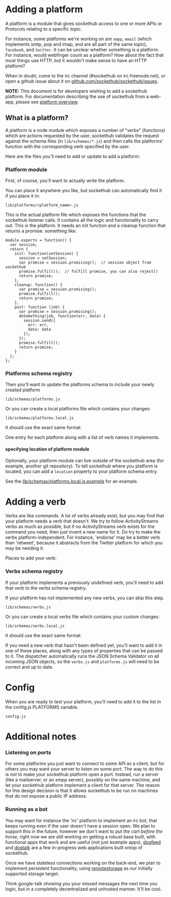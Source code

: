 # Adding a platform

A platform is a module that gives sockethub access to one or more APIs or Protocols relating to a specific topic.

For instance, some platforms we're working on are `xmpp`, `email` (which implements smtp, pop and imap, and are all part of the same topic), `facebook`, and `twitter`. It can be unclear whether something is a platform. For instance, would webfinger count as a platform? How about the fact that most things use HTTP, but it wouldn't make sense to have an HTTP platform?

When in doubt, come to the irc channel (#sockethub on irc.freenode.net), or open a github issue about it on [github.com/sockethub/sockethub/issues](https://github.com/sockethub/sockethub/issues/).


**NOTE:** This document is for developers wishing to add a sockethub platform. For documentation describing the use of sockethub from a web-app, please see [platform overview](platform_overview.md).


## What is a platform?

A platform is a node module which exposes a number of "verbs" (functions) which are actions requested by the user, sockethub validates the request against the schema files (in `lib/schemas/*.js`) and then calls the platforms' function with the corresponding verb specified by the user.

Here are the files you'll need to add or update to add a platform:

### Platform module
First, of course, you'll want to actually write the platform.

You can place it anywhere you like, but sockethub can automatically find it if
you place it in:

    lib/platforms/<platform_name>.js

This is the actual platform file which exposes the functions that the sockethub listener calls. It contains all the logic and functionality to carry out. This *is* the platform. It needs an init function and a cleanup function that returns a promise. something like:


````
module.exports = function() {
  var session;
  return {
    init: function(setSession) {
      session = setSession;
      var promise = session.promising();  // session object from sockethub
      promise.fulfill();  // fulfill promise, you can also reject()
      return promise;
    },
    cleanup: function() {
      var promise = session.promising();
      promise.fulfill();
      return promise;
    },
    post: function (job) {
      var promise = session.promising();
      doSomething(job, function(err, data) {
        session.send({
          err: err,
          data: data
        });
      });
      promise.fulfill();
      return promise;
    }
  };
};
````


### Platforms schema registry
Then you'll want to update the platforms schema to include your newly created platform

    lib/schemas/platforms.js

Or you can create a local platforms file which contains your changes:

    lib/schemas/platforms.local.js

It should use the exact same format.

One entry for each platform along with a list of verb names it implements.

#### specifying location of platform module
Optionally, your platform module can live outside of the sockethub area (for example, another git repository). To tell sockethub where you platform is located, you can add a `location` property to your platform schema entry.

See the [lib/schemas/platforms.local.js.example](https://github.com/sockethub/sockethub/blob/master/lib/schemas/platforms.local.js.example) for an example.

# Adding a verb

Verbs are like commands. A lot of verbs already exist, but you may find that your platform needs a verb that doesn't. We try to follow ActivityStreams verbs as much as possible, but if no ActivityStreams verb exists for the command you need, then just invent a new name for it. Do try to make the verbs platform-independent. For instance, 'endorse' may be a better verb than 'retweet', because it abstracts from the Twitter platform for which you may be needing it.

Places to add your verb:

### Verbs schema registry
If your platform implements a previously undefined verb, you'll need to add that verb to the verbs schema registry.

If your platform has not implemented any new verbs, you can skip this step.

    lib/schemas/verbs.js

Or you can create a local verbs file which contains your custom changes:

    lib/schemas/verbs.local.js

It should use the exact same format.

If you need a new verb that hasn't been defined yet, you'll want to add it in one of these places, along with any types of properties that can be passed to it. The dispatcher automatically runs the JSON Schema Validator on all incoming JSON objects, so the `verbs.js` and `platforms.js` will need to be correct and up to date.



# Config
When you are ready to test your platform, you'll need to add it to the list in the config.js PLATFORMS variable.

    config.js


# Additional notes

### Listening on ports

For some platforms you just want to connect to some API as a client, but for others you may want your server to listen on some port. The way to do this is *not* to make your sockethub platform open a port. Instead, run a server (like a mailserver, or an xmpp server), possibly on the same machine, and let your sockethub platform implement a client for that server. The reason for this design decision is that it allows sockethub to be run on machines that do not expose a public IP address.

### Running as a bot

You may want for instance the 'irc' platform to implement an irc bot, that keeps running even if the user doesn't have a session open. We plan to support this in the future, however we don't want to *put the cart before the horse*, right now we are still working on getting a robust base built, with functional apps that work and are useful (not just example apps), [dogfeed](https://github.com/silverbucket/dogtalk) and [dogtalk](https://github.com/silverbucket/dogtalk) are a few in-progress web applications built ontop of sockethub.

Once we have stateless connections working on the back-end, we plan to implement persistent functionality, using [remotestorage](http://remotestorage.io) as our initially supported storage target.

Think google-talk showing you your missed messages the next time you login, but in a completely decentralized and unhosted manner. It'll be cool.



